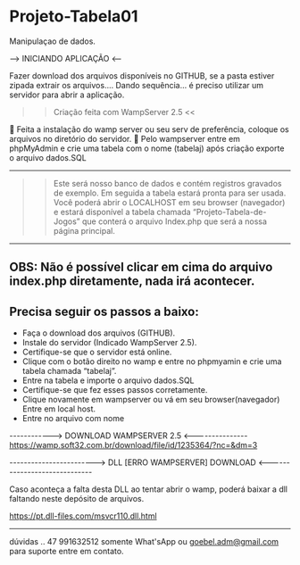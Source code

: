 # Projeto-Tabela01
Manipulaçao de dados.

--> INICIANDO APLICAÇÃO <--

Fazer download dos arquivos disponíveis no GITHUB, se a pasta estiver zipada extrair os arquivos....
Dando sequência... é preciso utilizar um servidor para abrir a aplicação.
>> Criação feita com WampServer 2.5 <<

	Feita a instalação do wamp server ou seu serv de preferência, coloque os arquivos no diretório do servidor.
	Pelo wampserver entre em phpMyAdmin e crie uma tabela com o nome (tabelaj) após criação exporte o arquivo dados.SQL

--------------------------------------------------------------------
>>Este será nosso banco de dados e contém registros gravados de exemplo. Em seguida a tabela estará pronta para ser usada.
Você poderá abrir o LOCALHOST em seu browser (navegador) e estará disponível a tabela chamada “Projeto-Tabela-de-Jogos” que conterá o arquivo Index.php que será a nossa página principal.

---------------------------------------------------------------------

OBS: Não é possível clicar em cima do arquivo index.php diretamente, nada irá acontecer.
----------------------------------------------------------------------
Precisa seguir os passos a baixo:
----------------------------------------------------------------------
- Faça o download dos arquivos (GITHUB).
- Instale do servidor (Indicado WampServer 2.5).
- Certifique-se que o servidor está online.
- Clique com o botão direito no wamp e entre no phpmyamin e crie uma tabela chamada “tabelaj”.
- Entre na tabela e importe o arquivo dados.SQL
- Certifique-se que fez esses passos corretamente.
- Clique novamente em wampserver ou vá em seu browser(navegador)
Entre em local host.
- Entre no arquivo com nome <Projeto-Tabela-de-Jogos>

------------> DOWNLOAD WAMPSERVER 2.5 <---------------
https://wamp.soft32.com.br/download/file/id/1235364/?nc=&dm=3


------------------------> DLL [ERRO WAMPSERVER] DOWNLOAD <-----------------------------

Caso aconteça a falta desta DLL ao tentar abrir o wamp, poderá baixar a dll faltando neste depósito de arquivos.

https://pt.dll-files.com/msvcr110.dll.html

-----------------------------------------------------------------------
dúvidas ..
47 991632512 somente What'sApp
ou
goebel.adm@gmail.com
para suporte entre em contato.

